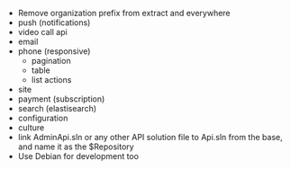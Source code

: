 - Remove organization prefix from extract and everywhere
- push (notifications)
- video call api
- email
- phone (responsive)
  - pagination
  - table
  - list actions
- site
- payment (subscription)
- search (elastisearch)
- configuration
- culture
- link AdminApi.sln or any other API solution file to Api.sln from the base, and name it as the $Repository
- Use Debian for development too
